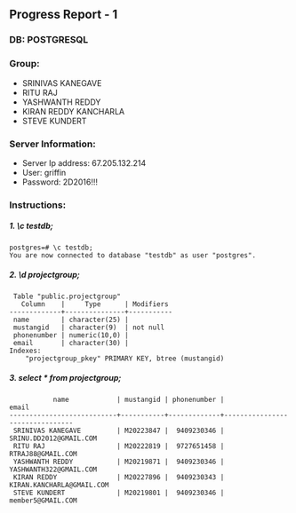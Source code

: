 ## Progress Report - 1

### DB: POSTGRESQL

### Group:
- SRINIVAS KANEGAVE
- RITU RAJ
- YASHWANTH REDDY
- KIRAN REDDY KANCHARLA
- STEVE KUNDERT

### Server Information:

- Server Ip address: 67.205.132.214
- User: griffin
- Password: 2D2016!!!

### Instructions:

##### 1. \c testdb;
```
postgres=# \c testdb;
You are now connected to database "testdb" as user "postgres".
```
##### 2. \d projectgroup;
```
 Table "public.projectgroup"
   Column    |     Type      | Modifiers
-------------+---------------+-----------
 name        | character(25) |
 mustangid   | character(9)  | not null
 phonenumber | numeric(10,0) |
 email       | character(30) |
Indexes:
    "projectgroup_pkey" PRIMARY KEY, btree (mustangid)
```
##### 3. select * from projectgroup;
```
           name            | mustangid | phonenumber |             email
---------------------------+-----------+-------------+--------------------------------
 SRINIVAS KANEGAVE         | M20223847 |  9409230346 | SRINU.DD2012@GMAIL.COM
 RITU RAJ                  | M20222819 |  9727651458 | RTRAJ88@GMAIL.COM
 YASHWANTH REDDY           | M20219871 |  9409230346 | YASHWANTH322@GMAIL.COM
 KIRAN REDDY               | M20227896 |  9409230343 | KIRAN.KANCHARLA@GMAIL.COM
 STEVE KUNDERT             | M20219801 |  9409230346 | member5@GMAIL.COM

```
